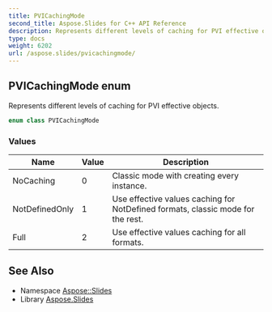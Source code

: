 ```yaml
---
title: PVICachingMode
second_title: Aspose.Slides for C++ API Reference
description: Represents different levels of caching for PVI effective objects.
type: docs
weight: 6202
url: /aspose.slides/pvicachingmode/
---
```

## PVICachingMode enum


Represents different levels of caching for PVI effective objects.

```cpp
enum class PVICachingMode
```

### Values

| Name | Value | Description |
| --- | --- | --- |
| NoCaching | 0 | Classic mode with creating every instance. |
| NotDefinedOnly | 1 | Use effective values caching for NotDefined formats, classic mode for the rest. |
| Full | 2 | Use effective values caching for all formats. |

## See Also

* Namespace [Aspose::Slides](../)
* Library [Aspose.Slides](../../)
